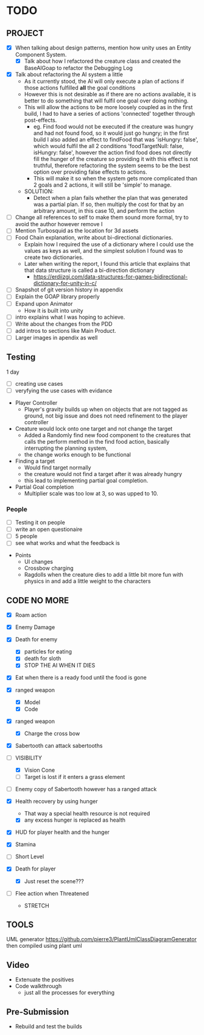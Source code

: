 # TODO

## PROJECT
- [x] When talking about design patterns, mention how unity uses an Entity Component System.
  - [x] Talk about how I refactored the creature class and created the BaseAIGoap to refactor the Debugging Log
- [x] Talk about refactoring the AI system a little
  - As it currently stood, the AI will only execute a plan of actions if those actions fulfilled **all** the goal conditions
  - However this is not desirable as if there are no actions available, it is better to do something that will fulfil one goal over doing nothing. 
  - This will allow the actions to be more loosely coupled as in the first build, I had to have a series of actions 'connected' together through post-effects.
    - eg. Find food would not be executed if the creature was hungry and had not found food, so it would just go hungry; in the first build I also added an effect to findFood that was 'isHungry: false', which would fulfil the all 2 conditions 'foodTargetNull: false, isHungry: false', however the action find food does not directly fill the hunger of the creature so providing it with this effect is not truthful, therefore refactoring the system seems to be the best option over providing false effects to actions. 
    - This will make it so when the system gets more complicated than 2 goals and 2 actions, it will still be 'simple' to manage.
  - SOLUTION:
    - Detect when a plan fails whether the plan that was generated was a partial plan. If so, then multiply the cost for that by an arbitrary amount, in this case 10, and perform the action
- [ ] Change all references to self to make them sound more formal, try to avoid the author however remove I
- [ ] Mention Turbosquid as the location for 3d assets
- [ ] Food Chain explanation, write about bi-directional dictionaries.
  - Explain how I required the use of a dictionary where I could use the values as keys as well, and the simplest solution I found was to create two dictionaries. 
  - Later when writing the report, I found this article that explains that that data structure is called a bi-direction dictionary
    - https://erdiizgi.com/data-structures-for-games-bidirectional-dictionary-for-unity-in-c/
- [ ] Snapshot of git version history in appendix
- [ ] Explain the GOAP library properly
- [ ] Expand upon Animator
  - How it is built into unity 
- [ ] intro explains what I was hoping to achieve.
- [ ] Write about the changes from the PDD
- [ ] add intros to sections like Main Product.
- [ ] Larger images in apendix as well

## Testing
1 day
  - [ ] creating use cases
  - [ ] veryfying the use cases with evidance
- Player Controller
  - Player's gravity builds up when on objects that are not tagged as ground, not big issue and does not need refinement to the player controller
- Creature would lock onto one target and not change the target
  - Added a Randomly find new food component to the creatures that calls the perform method in the find food action, basically interrupting the planning system,
  - the change works enough to be functional
- Finding a target
  - Would find target normally
  - the creature would not find a target after it was already hungry
  - this lead to implementing partial goal completion.
- Partial Goal completion
  - Multiplier scale was too low at 3, so was upped to 10.
### People
- [ ] Testing it on people
- [ ] write an open questionaire
- [ ] 5 people
- [ ] see what works and what the feedback is

- Points
  - UI changes
  - Crossbow charging
  - Ragdolls when the creature dies to add a little bit more fun with physics in and add a little weight to the characters
  


## CODE NO MORE
- [x] Roam action
- [x] Enemy Damage
- [x] Death for enemy
  - [x] particles for eating
  - [x] death for sloth
  - [x] STOP THE AI WHEN IT DIES
- [x] Eat when there is a ready food until the food is gone
- [x] ranged weapon
  - [x] Model
  - [x] Code
- [x] ranged weapon
  - [x] Charge the cross bow
- [x] Sabertooth can attack sabertooths

- [ ] VISIBILITY
  - [x] Vision Cone
  - [ ] Target is lost if it enters a grass element
- [ ] Enemy copy of Sabertooth however has a ranged attack
- [x] Health recovery by using hunger
  - That way a special health resource is not required
  - [x] any excess hunger is replaced as health
- [x] HUD for player health and the hunger
- [x] Stamina
- [ ] Short Level
- [x] Death for player
  - [x] Just reset the scene???
- [ ] Flee action when Threatened 
  - STRETCH







## TOOLS
UML generator
https://github.com/pierre3/PlantUmlClassDiagramGenerator
then compiled using plant uml


## Video
- Extenuate the positives
- Code walkthrough
  - just all the processes for everything

## Pre-Submission
- Rebuild and test the builds